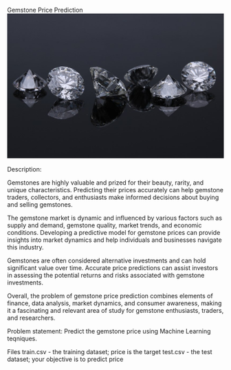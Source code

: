 Gemstone Price Prediction
<img src="p-3.jpg" alt="gems" width="600">

Description:

Gemstones are highly valuable and prized for their beauty, rarity, and unique characteristics. Predicting their prices accurately can help gemstone traders, collectors, and enthusiasts make informed decisions about buying and selling gemstones.

The gemstone market is dynamic and influenced by various factors such as supply and demand, gemstone quality, market trends, and economic conditions. Developing a predictive model for gemstone prices can provide insights into market dynamics and help individuals and businesses navigate this industry.

Gemstones are often considered alternative investments and can hold significant value over time. Accurate price predictions can assist investors in assessing the potential returns and risks associated with gemstone investments.

Overall, the problem of gemstone price prediction combines elements of finance, data analysis, market dynamics, and consumer awareness, making it a fascinating and relevant area of study for gemstone enthusiasts, traders, and researchers.

Problem statement:
Predict the gemstone price using Machine Learning teqniques.

Files
train.csv - the training dataset; price is the target
test.csv - the test dataset; your objective is to predict price
